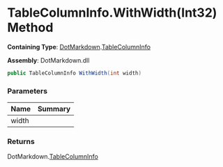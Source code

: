 # TableColumnInfo\.WithWidth\(Int32\) Method

**Containing Type**: [DotMarkdown](../../README.md)\.[TableColumnInfo](../README.md)

**Assembly**: DotMarkdown\.dll

```csharp
public TableColumnInfo WithWidth(int width)
```

### Parameters

| Name | Summary |
| ---- | ------- |
| width | |

### Returns

DotMarkdown\.[TableColumnInfo](../README.md)

